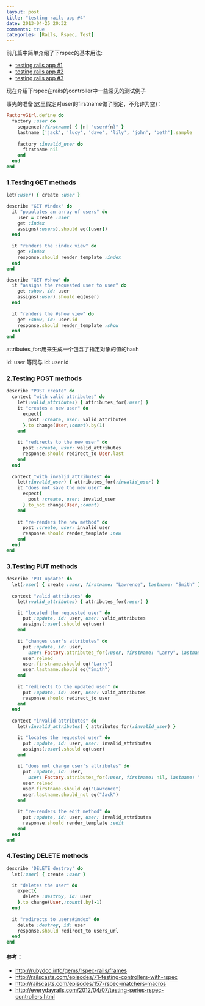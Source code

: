 ```yaml
---
layout: post
title: "testing rails app #4"
date: 2013-04-25 20:32
comments: true
categories: [Rails, Rspec, Test]
---
```


前几篇中简单介绍了下rspec的基本用法:

* [testing rails app #1](http://caok1231.com/blog/2013/04/10/testing-rails-app/)
* [testing rails app #2](http://caok1231.com/blog/2013/04/15/the-use-of-spec-in-rails/)
* [testing rails app #3](http://caok1231.com/blog/2013/04/17/the-use-of-rspec-number-3/)

现在介绍下rspec在rails的controller中一些常见的测试例子

<!-- more -->
事先的准备(这里假定对user的firstname做了限定，不允许为空)：
```ruby
FactoryGirl.define do
  factory :user do
    sequence(:firstname) { |n| "user#{n}" }
    lastname ['jack', 'lucy', 'dave', 'lily', 'john', 'beth'].sample
 
    factory :invalid_user do
      firstname nil 
    end 
  end
end
```
### 1.Testing GET methods
```ruby
let(:user) { create :user }

describe "GET #index" do
  it "populates an array of users" do
    user = create :user
    get :index
    assigns(:users).should eq([user])
  end
  
  it "renders the :index view" do
    get :index
    response.should render_template :index
  end
end

describe "GET #show" do
  it "assigns the requested user to user" do
    get :show, id: user
    assigns(:user).should eq(user)
  end
  
  it "renders the #show view" do
    get :show, id: user.id
    response.should render_template :show
  end
end
```
attributes_for:用来生成一个包含了指定对象的值的hash

id: user 等同与 id: user.id

### 2.Testing POST methods
```ruby
describe "POST create" do
  context "with valid attributes" do
    let(:valid_attributes) { attributes_for(:user) }
    it "creates a new user" do
      expect{
        post :create, user: valid_attributes
      }.to change(User,:count).by(1)
    end
    
    it "redirects to the new user" do
      post :create, user: valid_attributes
      response.should redirect_to User.last
    end
  end
  
  context "with invalid attributes" do
    let(:invalid_user) { attributes_for(:invalid_user) }
    it "does not save the new user" do
      expect{
        post :create, user: invalid_user 
      }.to_not change(User,:count)
    end
    
    it "re-renders the new method" do
      post :create, user: invalid_user
      response.should render_template :new
    end
  end 
end
```

### 3.Testing PUT methods
```ruby
describe 'PUT update' do
  let(:user) { create :user, firstname: "Lawrence", lastname: "Smith" }
  
  context "valid attributes" do
    let(:valid_attributes) { attributes_for(:user) }

    it "located the requested user" do
      put :update, id: user, user: valid_attributes
      assigns(:user).should eq(user)      
    end
  
    it "changes user's attributes" do
      put :update, id: user, 
        user: Factory.attributes_for(:user, firstname: "Larry", lastname: "Smith")
      user.reload
      user.firstname.should eq("Larry")
      user.lastname.should eq("Smith")
    end
  
    it "redirects to the updated user" do
      put :update, id: user, user: valid_attributes
      response.should redirect_to user
    end
  end
  
  context "invalid attributes" do
    let(:invalid_attributes) { attributes_for(:invalid_user) }

    it "locates the requested user" do
      put :update, id: user, user: invalid_attributes
      assigns(:user).should eq(user)      
    end
    
    it "does not change user's attributes" do
      put :update, id: user, 
        user: Factory.attributes_for(:user, firstname: nil, lastname: "Jack")
      user.reload
      user.firstname.should eq("Lawrence")
      user.lastname.should_not eq("Jack")
    end
    
    it "re-renders the edit method" do
      put :update, id: user, user: invalid_attributes
      response.should render_template :edit
    end
  end
end
```

### 4.Testing DELETE methods
```ruby
describe 'DELETE destroy' do
  let(:user) { create :user }

  it "deletes the user" do
    expect{
      delete :destroy, id: user        
    }.to change(User,:count).by(-1)
  end
    
  it "redirects to users#index" do
    delete :destroy, id: user
    response.should redirect_to users_url
  end
end
```

#### 参考：
* http://rubydoc.info/gems/rspec-rails/frames
* http://railscasts.com/episodes/71-testing-controllers-with-rspec
* http://railscasts.com/episodes/157-rspec-matchers-macros
* http://everydayrails.com/2012/04/07/testing-series-rspec-controllers.html
